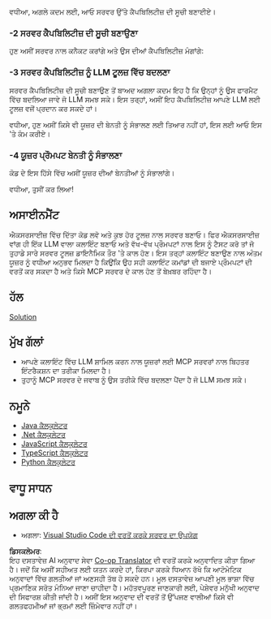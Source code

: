 <!--
CO_OP_TRANSLATOR_METADATA:
{
  "original_hash": "904b689eda5a68cbafe656d53f9787c7",
  "translation_date": "2025-06-17T18:47:52+00:00",
  "source_file": "03-GettingStarted/03-llm-client/README.md",
  "language_code": "pa"
}
-->
ਵਧੀਆ, ਅਗਲੇ ਕਦਮ ਲਈ, ਆਓ ਸਰਵਰ ਉੱਤੇ ਕੈਪਬਿਲਿਟੀਜ਼ ਦੀ ਸੂਚੀ ਬਣਾਈਏ।

### -2 ਸਰਵਰ ਕੈਪਬਿਲਿਟੀਜ਼ ਦੀ ਸੂਚੀ ਬਣਾਉਣਾ

ਹੁਣ ਅਸੀਂ ਸਰਵਰ ਨਾਲ ਕਨੈਕਟ ਕਰਾਂਗੇ ਅਤੇ ਉਸ ਦੀਆਂ ਕੈਪਬਿਲਿਟੀਜ਼ ਮੰਗਾਂਗੇ:

### -3 ਸਰਵਰ ਕੈਪਬਿਲਿਟੀਜ਼ ਨੂੰ LLM ਟੂਲਜ਼ ਵਿੱਚ ਬਦਲਣਾ

ਸਰਵਰ ਕੈਪਬਿਲਿਟੀਜ਼ ਦੀ ਸੂਚੀ ਬਣਾਉਣ ਤੋਂ ਬਾਅਦ ਅਗਲਾ ਕਦਮ ਇਹ ਹੈ ਕਿ ਉਨ੍ਹਾਂ ਨੂੰ ਉਸ ਫਾਰਮੈਟ ਵਿੱਚ ਬਦਲਿਆ ਜਾਵੇ ਜੋ LLM ਸਮਝ ਸਕੇ। ਇਸ ਤਰ੍ਹਾਂ, ਅਸੀਂ ਇਹ ਕੈਪਬਿਲਿਟੀਜ਼ ਆਪਣੇ LLM ਲਈ ਟੂਲਜ਼ ਵਜੋਂ ਪ੍ਰਦਾਨ ਕਰ ਸਕਦੇ ਹਾਂ।

ਵਧੀਆ, ਹੁਣ ਅਸੀਂ ਕਿਸੇ ਵੀ ਯੂਜ਼ਰ ਦੀ ਬੇਨਤੀ ਨੂੰ ਸੰਭਾਲਣ ਲਈ ਤਿਆਰ ਨਹੀਂ ਹਾਂ, ਇਸ ਲਈ ਆਓ ਇਸ 'ਤੇ ਕੰਮ ਕਰੀਏ।

### -4 ਯੂਜ਼ਰ ਪ੍ਰੌਮਪਟ ਬੇਨਤੀ ਨੂੰ ਸੰਭਾਲਣਾ

ਕੋਡ ਦੇ ਇਸ ਹਿੱਸੇ ਵਿੱਚ ਅਸੀਂ ਯੂਜ਼ਰ ਦੀਆਂ ਬੇਨਤੀਆਂ ਨੂੰ ਸੰਭਾਲਾਂਗੇ।

ਵਧੀਆ, ਤੁਸੀਂ ਕਰ ਲਿਆ!

## ਅਸਾਈਨਮੈਂਟ

ਐਕਸਰਸਾਈਜ਼ ਵਿੱਚ ਦਿੱਤਾ ਕੋਡ ਲਵੋ ਅਤੇ ਕੁਝ ਹੋਰ ਟੂਲਜ਼ ਨਾਲ ਸਰਵਰ ਬਣਾਓ। ਫਿਰ ਐਕਸਰਸਾਈਜ਼ ਵਾਂਗ ਹੀ ਇੱਕ LLM ਵਾਲਾ ਕਲਾਇੰਟ ਬਣਾਓ ਅਤੇ ਵੱਖ-ਵੱਖ ਪ੍ਰੌਮਪਟਾਂ ਨਾਲ ਇਸ ਨੂੰ ਟੈਸਟ ਕਰੋ ਤਾਂ ਜੋ ਤੁਹਾਡੇ ਸਾਰੇ ਸਰਵਰ ਟੂਲਜ਼ ਡਾਇਨੈਮਿਕ ਤੌਰ 'ਤੇ ਕਾਲ ਹੋਣ। ਇਸ ਤਰ੍ਹਾਂ ਕਲਾਇੰਟ ਬਣਾਉਣ ਨਾਲ ਅੰਤਮ ਯੂਜ਼ਰ ਨੂੰ ਵਧੀਆ ਅਨੁਭਵ ਮਿਲਦਾ ਹੈ ਕਿਉਂਕਿ ਉਹ ਸਹੀ ਕਲਾਇੰਟ ਕਮਾਂਡਾਂ ਦੀ ਬਜਾਏ ਪ੍ਰੌਮਪਟਾਂ ਦੀ ਵਰਤੋਂ ਕਰ ਸਕਦਾ ਹੈ ਅਤੇ ਕਿਸੇ MCP ਸਰਵਰ ਦੇ ਕਾਲ ਹੋਣ ਤੋਂ ਬੇਖ਼ਬਰ ਰਹਿੰਦਾ ਹੈ।

## ਹੱਲ

[Solution](/03-GettingStarted/03-llm-client/solution/README.md)

## ਮੁੱਖ ਗੱਲਾਂ

- ਆਪਣੇ ਕਲਾਇੰਟ ਵਿੱਚ LLM ਸ਼ਾਮਿਲ ਕਰਨ ਨਾਲ ਯੂਜ਼ਰਾਂ ਲਈ MCP ਸਰਵਰਾਂ ਨਾਲ ਬਿਹਤਰ ਇੰਟਰੈਕਸ਼ਨ ਦਾ ਤਰੀਕਾ ਮਿਲਦਾ ਹੈ।
- ਤੁਹਾਨੂੰ MCP ਸਰਵਰ ਦੇ ਜਵਾਬ ਨੂੰ ਉਸ ਤਰੀਕੇ ਵਿੱਚ ਬਦਲਣਾ ਪੈਂਦਾ ਹੈ ਜੋ LLM ਸਮਝ ਸਕੇ।

## ਨਮੂਨੇ

- [Java ਕੈਲਕੁਲੇਟਰ](../samples/java/calculator/README.md)
- [.Net ਕੈਲਕੁਲੇਟਰ](../../../../03-GettingStarted/samples/csharp)
- [JavaScript ਕੈਲਕੁਲੇਟਰ](../samples/javascript/README.md)
- [TypeScript ਕੈਲਕੁਲੇਟਰ](../samples/typescript/README.md)
- [Python ਕੈਲਕੁਲੇਟਰ](../../../../03-GettingStarted/samples/python)

## ਵਾਧੂ ਸਾਧਨ

## ਅਗਲਾ ਕੀ ਹੈ

- ਅਗਲਾ: [Visual Studio Code ਦੀ ਵਰਤੋਂ ਕਰਕੇ ਸਰਵਰ ਦਾ ਉਪਯੋਗ](/03-GettingStarted/04-vscode/README.md)

**ਡਿਸਕਲੇਮਰ**:  
ਇਹ ਦਸਤਾਵੇਜ਼ AI ਅਨੁਵਾਦ ਸੇਵਾ [Co-op Translator](https://github.com/Azure/co-op-translator) ਦੀ ਵਰਤੋਂ ਕਰਕੇ ਅਨੁਵਾਦਿਤ ਕੀਤਾ ਗਿਆ ਹੈ। ਜਦੋਂ ਕਿ ਅਸੀਂ ਸਹੀਅਤ ਲਈ ਯਤਨ ਕਰਦੇ ਹਾਂ, ਕਿਰਪਾ ਕਰਕੇ ਧਿਆਨ ਰੱਖੋ ਕਿ ਆਟੋਮੇਟਿਕ ਅਨੁਵਾਦਾਂ ਵਿੱਚ ਗਲਤੀਆਂ ਜਾਂ ਅਣਸਹੀ ਤੱਥ ਹੋ ਸਕਦੇ ਹਨ। ਮੂਲ ਦਸਤਾਵੇਜ਼ ਆਪਣੀ ਮੂਲ ਭਾਸ਼ਾ ਵਿੱਚ ਪ੍ਰਮਾਣਿਕ ਸਰੋਤ ਮੰਨਿਆ ਜਾਣਾ ਚਾਹੀਦਾ ਹੈ। ਮਹੱਤਵਪੂਰਣ ਜਾਣਕਾਰੀ ਲਈ, ਪੇਸ਼ੇਵਰ ਮਨੁੱਖੀ ਅਨੁਵਾਦ ਦੀ ਸਿਫਾਰਸ਼ ਕੀਤੀ ਜਾਂਦੀ ਹੈ। ਅਸੀਂ ਇਸ ਅਨੁਵਾਦ ਦੀ ਵਰਤੋਂ ਤੋਂ ਉੱਪਜਣ ਵਾਲੀਆਂ ਕਿਸੇ ਵੀ ਗਲਤਫਹਮੀਆਂ ਜਾਂ ਭ੍ਰਮਾਂ ਲਈ ਜ਼ਿੰਮੇਵਾਰ ਨਹੀਂ ਹਾਂ।